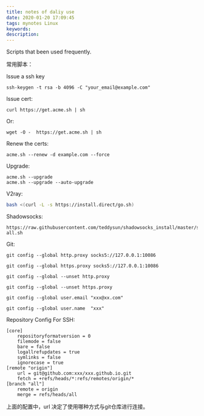 ```yaml
---
title: notes of daliy use
date: 2020-01-20 17:09:45
tags: mynotes Linux
keywords:
description:
---
```


Scripts that been used frequently.

常用脚本：



<!--more-->



Issue a ssh key 

```
ssh-keygen -t rsa -b 4096 -C "your_email@example.com"
```

Issue cert:

```
curl https://get.acme.sh | sh
```

Or:

```
wget -O -  https://get.acme.sh | sh
```

Renew the certs:

```shell
acme.sh --renew -d example.com --force
```

Upgrade:

```
acme.sh --upgrade
acme.sh --upgrade --auto-upgrade
```

V2ray:

```bash
bash <(curl -L -s https://install.direct/go.sh)
```

Shadowsocks:

```text
https://raw.githubusercontent.com/teddysun/shadowsocks_install/master/shadowsocks-all.sh
```

Git:

```shell
git config --global http.proxy socks5://127.0.0.1:10086

git config --global https.proxy socks5://127.0.0.1:10086

git config --global --unset http.proxy

git config --global --unset https.proxy

git config --global user.email "xxx@xx.com"

git config --global user.name  "xxx"

```

Repository Config For SSH:

```text
[core]
	repositoryformatversion = 0
	filemode = false
	bare = false
	logallrefupdates = true
	symlinks = false
	ignorecase = true
[remote "origin"]
	url = git@github.com:xxx/xxx.github.io.git
	fetch = +refs/heads/*:refs/remotes/origin/*
[branch "all"]
	remote = origin
	merge = refs/heads/all
```

上面的配置中，url 决定了使用哪种方式与git仓库进行连接。